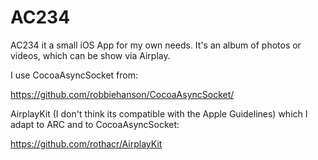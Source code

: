 AC234
=====

AC234 it a small iOS App for my own needs. It's an album of photos or videos, which can be show via Airplay.


I use CocoaAsyncSocket from:

https://github.com/robbiehanson/CocoaAsyncSocket/

AirplayKit (I don't think its compatible with the Apple Guidelines) which I adapt to ARC and to CocoaAsyncSocket:

https://github.com/rothacr/AirplayKit

